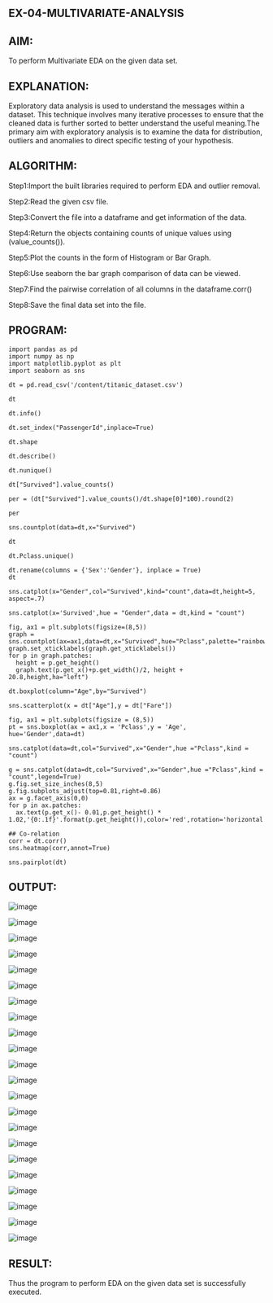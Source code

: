 ## EX-04-MULTIVARIATE-ANALYSIS
## AIM:
To perform Multivariate EDA on the given data set.

## EXPLANATION:
Exploratory data analysis is used to understand the messages within a dataset. This technique involves many iterative processes to ensure that the cleaned data is further sorted to better understand the useful meaning.The primary aim with exploratory analysis is to examine the data for distribution, outliers and anomalies to direct specific testing of your hypothesis.

## ALGORITHM:
Step1:Import the built libraries required to perform EDA and outlier removal.

Step2:Read the given csv file.

Step3:Convert the file into a dataframe and get information of the data.

Step4:Return the objects containing counts of unique values using (value_counts()).

Step5:Plot the counts in the form of Histogram or Bar Graph.

Step6:Use seaborn the bar graph comparison of data can be viewed.

Step7:Find the pairwise correlation of all columns in the dataframe.corr()

Step8:Save the final data set into the file.

## PROGRAM:
```
import pandas as pd
import numpy as np
import matplotlib.pyplot as plt
import seaborn as sns

dt = pd.read_csv('/content/titanic_dataset.csv')

dt

dt.info()

dt.set_index("PassengerId",inplace=True)

dt.shape

dt.describe()

dt.nunique()

dt["Survived"].value_counts()

per = (dt["Survived"].value_counts()/dt.shape[0]*100).round(2)

per

sns.countplot(data=dt,x="Survived")

dt

dt.Pclass.unique()

dt.rename(columns = {'Sex':'Gender'}, inplace = True)
dt

sns.catplot(x="Gender",col="Survived",kind="count",data=dt,height=5, aspect=.7)

sns.catplot(x='Survived',hue = "Gender",data = dt,kind = "count")

fig, ax1 = plt.subplots(figsize=(8,5))
graph = sns.countplot(ax=ax1,data=dt,x="Survived",hue="Pclass",palette="rainbow")
graph.set_xticklabels(graph.get_xticklabels())
for p in graph.patches:
  height = p.get_height()
  graph.text(p.get_x()+p.get_width()/2, height + 20.8,height,ha="left")

dt.boxplot(column="Age",by="Survived")

sns.scatterplot(x = dt["Age"],y = dt["Fare"])

fig, ax1 = plt.subplots(figsize = (8,5))
pt = sns.boxplot(ax = ax1,x = 'Pclass',y = 'Age', hue='Gender',data=dt)

sns.catplot(data=dt,col="Survived",x="Gender",hue ="Pclass",kind = "count")

g = sns.catplot(data=dt,col="Survived",x="Gender",hue ="Pclass",kind = "count",legend=True)
g.fig.set_size_inches(8,5)
g.fig.subplots_adjust(top=0.81,right=0.86)
ax = g.facet_axis(0,0)
for p in ax.patches:
  ax.text(p.get_x()- 0.01,p.get_height() * 1.02,'{0:.1f}'.format(p.get_height()),color='red',rotation='horizontal',size='small')

## Co-relation
corr = dt.corr()
sns.heatmap(corr,annot=True)

sns.pairplot(dt)
```
## OUTPUT:
![image](https://github.com/pradeepasri26/ODD2023-Datascience-Ex-04/assets/131433142/e85ea7a2-3f40-4bd7-b0f5-4143217dbf25)

![image](https://github.com/pradeepasri26/ODD2023-Datascience-Ex-04/assets/131433142/61477b8b-cb47-483c-b346-c80cfd0b2146)

![image](https://github.com/pradeepasri26/ODD2023-Datascience-Ex-04/assets/131433142/6165f526-d63e-4211-9286-05e8f5d77cf8)

![image](https://github.com/pradeepasri26/ODD2023-Datascience-Ex-04/assets/131433142/d17a8eb0-79b8-4609-93d8-521f1e37ba54)

![image](https://github.com/pradeepasri26/ODD2023-Datascience-Ex-04/assets/131433142/acca521c-b026-4ccc-9c98-d12e610eecde)

![image](https://github.com/pradeepasri26/ODD2023-Datascience-Ex-04/assets/131433142/a187203a-d9dc-4f1e-a3fa-5a7ea3d05b73)

![image](https://github.com/prad\eepasri26/ODD2023-Datascience-Ex-04/assets/131433142/666b9149-1412-4c61-90ac-4bf8de4ffe9c)

![image](https://github.com/pradeepasri26/ODD2023-Datascience-Ex-04/assets/131433142/e199a21a-aed8-42c0-9a45-1160563d4358)

![image](https://github.com/pradeepasri26/ODD2023-Datascience-Ex-04/assets/131433142/c2def247-7868-44d7-9fd3-19b2c5a4db78)

![image](https://github.com/pradeepasri26/ODD2023-Datascience-Ex-04/assets/131433142/88b43f5c-8493-43c1-95ad-12580986dbea)

![image](https://github.com/pradeepasri26/ODD2023-Datascience-Ex-04/assets/131433142/a8121947-20cc-406a-bda2-0dac1f39425e)

![image](https://github.com/pradeepasri26/ODD2023-Datascience-Ex-04/assets/131433142/5ceb7df3-8b61-44e2-a652-d95d1e092d39)

![image](https://github.com/pradeepasri26/ODD2023-Datascience-Ex-04/assets/131433142/ed53ffd6-77e2-45e2-8250-b33ffcbd20a0)

![image](https://github.com/pradeepasri26/ODD2023-Datascience-Ex-04/assets/131433142/926b8c25-501e-4a0d-89af-2ac82d628a74)

![image](https://github.com/pradeepasri26/ODD2023-Datascience-Ex-04/assets/131433142/ace6ceaa-81db-47ef-acba-98bf4bdbdb64)

![image](https://github.com/pradeepasri26/ODD2023-Datascience-Ex-04/assets/131433142/67a60846-98a6-499b-baf9-4670dbdfed5e)

![image](https://github.com/pradeepasri26/ODD2023-Datascience-Ex-04/assets/131433142/03a1aa72-6764-4e36-bea5-ddf6277e4396)

![image](https://github.com/pradeepasri26/ODD2023-Datascience-Ex-04/assets/131433142/adf84faf-bac7-47f3-8345-120c59e36b32)

![image](https://github.com/pradeepasri26/ODD2023-Datascience-Ex-04/assets/131433142/c61f8557-241f-43df-b0f9-a65820010747)

![image](https://github.com/pradeepasri26/ODD2023-Datascience-Ex-04/assets/131433142/e56ecac4-8240-49ac-a78c-8caf2da03e08)

![image](https://github.com/pradeepasri26/ODD2023-Datascience-Ex-04/assets/131433142/d69f36d7-07f5-4a11-ad8d-6642944e3cef)

![image](https://github.com/pradeepasri26/ODD2023-Datascience-Ex-04/assets/131433142/9381a638-7c6c-42ac-a085-b6d801c86bb5)

## RESULT:
Thus the program to perform EDA on the given data set is successfully executed.
























